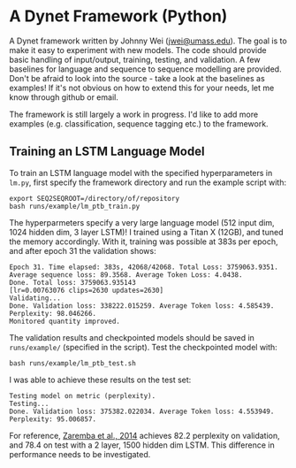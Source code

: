 # A Dynet Framework (Python)

A Dynet framework written by Johnny Wei (jwei@umass.edu). The goal is to make it easy to experiment with new models. The code should provide basic handling of input/output, training, testing, and validation. A few baselines for language and sequence to sequence modelling are provided. Don't be afraid to look into the source - take a look at the baselines as examples! If it's not obvious on how to extend this for your needs, let me know through github or email. 

The framework is still largely a work in progress. I'd like to add more examples (e.g. classification, sequence tagging etc.) to the framework. 
<br>

## Training an LSTM Language Model

To train an LSTM language model with the specified hyperparameters in `lm.py`, first specify the framework directory and run the example script with:

    export SEQ2SEQROOT=/directory/of/repository
    bash runs/example/lm_ptb_train.py

The hyperparmeters specify a very large language model (512 input dim, 1024 hidden dim, 3 layer LSTM)! I trained using a Titan X (12GB), and tuned the memory accordingly. With it, training was possible at 383s per epoch, and after epoch 31 the validation shows:

    Epoch 31. Time elapsed: 383s, 42068/42068. Total Loss: 3759063.9351. Average sequence loss: 89.3568. Average Token Loss: 4.0438.
    Done. Total loss: 3759063.935143
    [lr=0.00763076 clips=2630 updates=2630]
    Validating...
    Done. Validation loss: 338222.015259. Average Token loss: 4.585439. Perplexity: 98.046266.
    Monitored quantity improved.
    
The validation results and checkpointed models should be saved in `runs/example/` (specified in the script). Test the checkpointed model with:

    bash runs/example/lm_ptb_test.sh

I was able to achieve these results on the test set:
    
    Testing model on metric (perplexity).
    Testing...
    Done. Validation loss: 375382.022034. Average Token loss: 4.553949. Perplexity: 95.006857.

For reference, [Zaremba et al., 2014](https://arxiv.org/abs/1409.2329) achieves 82.2 perplexity on validation, and 78.4 on test with a 2 layer, 1500 hidden dim LSTM. This difference in performance needs to be investigated.
